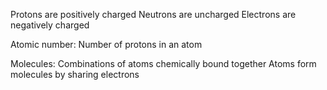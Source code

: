 Protons are positively charged
Neutrons are uncharged
Electrons are negatively charged

Atomic number: Number of protons in an atom

Molecules: Combinations of atoms chemically bound together
Atoms form molecules by sharing electrons
